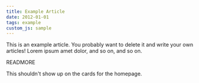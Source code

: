 ```yaml
---
title: Example Article
date: 2012-01-01
tags: example
custom_js: sample
---
```


This is an example article. You probably want to delete it and write your own articles! Lorem ipsum amet dolor, and so on, and so on.

READMORE

This shouldn't show up on the cards for the homepage.
